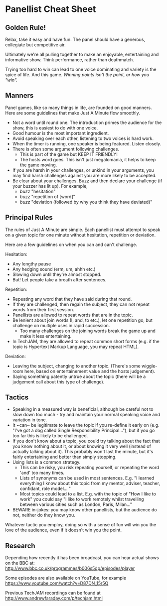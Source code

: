 Panellist Cheat Sheet
=====================

Golden Rule!
------------

Relax, take it easy and have fun. The panel should have a generous, collegiate
but competitive air.

Ultimately we're all pulling together to make an enjoyable, entertaining and 
informative show. Think performance, rather than deathmatch.

Trying too hard to win can lead to one voice dominating and variety is the spice
of life. And this game. _Winning points isn't the point, or how you "win"._

Manners
-------

Panel games, like so many things in life, are founded on good manners.
Here are some guidelines that make Just A Minute flow smoothly.

* Not a word until round one. The introduction primes the audience for the show, this is easiest to do with one voice.
* Good humour is the most important ingredient.
* Avoid speaking over each other, listening to two voices is hard work.
* When the timer is running, one speaker is being featured. Listen closely.
* There is often some argument following challenges.
  * This is part of the game but KEEP IT FRIENDLY!
  * The hosts word goes. This isn't just megalomania, it helps to keep the game moving.
* If you are harsh in your challenges, or unkind in your arguments, you may find harsh challenges against you are more likely to be accepted.
* Be clear about your challenges. Buzz and then declare your challenge (if your buzzer has lit up). For example,
  * *buzz* "hesitation"
  * *buzz* "repetition of [word]"
  * *buzz* "deviation (followed by why you think they have deviated)"

Principal Rules
---------------

The rules of Just A Minute are simple. Each panellist must attempt to
speak on a given topic for one minute without hesitation, repetition
or deviation.

Here are a few guidelines on when you can and can't challenge.

Hesitation:

* Any lengthy pause
* Any hedging sound (erm, um, ahhh etc.)
* Slowing down until they're almost stopped.
* But! Let people take a breath after sentences.

Repetition:

* Repeating any word that they have said during that round.
* If they are challenged, then regain the subject, they can not repeat words from their first session.
* Panellists are allowed to repeat words that are in the topic.
* Be lenient about join words (I, and, to etc.), let one repetition go, but challenge on multiple uses in rapid succession.
  * Too many challenges on the joining words break the game up and make it less entertaining.
* In TechJAM, they are allowed to repeat common short forms (e.g. if the topic is Hypertext Markup Language, you may repeat HTML).

Deviation:

* Leaving the subject, changing to another topic. (There's some wiggle-room here, based on entertainement value and the hosts judgement).
* Saying something patently untrue about the topic (there will be a judgement call about this type of challenge).

Tactics
-------

* Speaking in a measured way is beneficial, although be careful not to slow down too much - try and maintain your normal speaking voice and variation in tone.
* It ~can~ be legitimate to leave the topic if you re-define it early on (e.g. "I've got a dog called Single Responsibility Principal..."), but if you go too far this is likely to be challenged.
* If you don't know about a topic, you could try talking about the fact that you know nothing about it, or about knowing it very well (instead of actually talking about it). This probably won't last the minute, but it's fairly entertaining and better than simply stopping.
* Using lists is a common strategy.
  * This can be risky, you risk repeating yourself, or repeating the word 'and' too many times.
  * Lists of synonyms can be used in most sentences. E.g. "I learned everything I know about this topic from my mentor, adviser, teacher, confidant, role model... "
  * Most topics could lead to a list. E.g. with the topic of "How I like to work" you could say "I like to work remotely whilst travelling between various cities such as London, Paris, Milan..."
* BEWARE in-jokes: you may know other panellists, but the audience do not, neither do they know you.

Whatever tactic you employ, doing so with a sense of fun will win you
the love of the audience, even if it doesn't win you the point.

Research
--------

Depending how recently it has been broadcast, you can hear actual shows on the BBC at: http://www.bbc.co.uk/programmes/b006s5dp/episodes/player

Some episodes are also available on YouTube, for example https://www.youtube.com/watch?v=D87DN_15r5Q

Previous TechJAM recordings can be found at http://www.andrewfaraday.com/p/techjam.html
